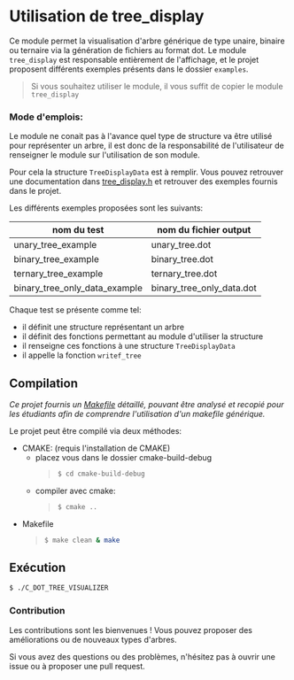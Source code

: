 ﻿# Utilisation de tree_display

Ce module permet la visualisation d'arbre générique de type unaire, binaire ou ternaire via la génération de fichiers
au format dot. Le module `tree_display` est responsable entièrement de l'affichage, et le projet proposent différents 
exemples présents dans le dossier `examples`.

> Si vous souhaitez utiliser le module, il vous suffit de copier le module `tree_display`

### Mode d'emplois:

Le module ne conait pas à l'avance quel type de structure va être utilisé pour représenter un arbre, il est donc de la 
responsabilité de l'utilisateur de renseigner le module sur l'utilisation de son module.

Pour cela la structure `TreeDisplayData` est à remplir. Vous pouvez retrouver une documentation dans 
[tree_display.h](inc/tree_display.h) et retrouver des exemples fournis dans le projet.

Les différents exemples proposées sont les suivants:

| nom du test                   | nom du fichier output     |
|-------------------------------|---------------------------|
| unary_tree_example            | unary_tree.dot            | 
| binary_tree_example           | binary_tree.dot           | 
| ternary_tree_example          | ternary_tree.dot          | 
| binary_tree_only_data_example | binary_tree_only_data.dot | 

Chaque test se présente comme tel:
- il définit une structure représentant un arbre
- il définit des fonctions permettant au module d'utiliser la structure
- il renseigne ces fonctions à une structure `TreeDisplayData`
- il appelle la fonction `writef_tree`


## Compilation
*Ce projet fournis un [Makefile](./Makefile) détaillé, pouvant être analysé et recopié pour les étudiants afin
de comprendre l'utilisation d'un makefile générique.*


Le projet peut être compilé via deux méthodes:
- CMAKE: (requis l'installation de CMAKE)
  - placez vous dans le dossier cmake-build-debug
    > ```sh
    > $ cd cmake-build-debug
    > ```
  - compiler avec cmake:
    > ```sh
    > $ cmake ..
    > ```
- Makefile
    > ```sh
    > $ make clean & make
    > ```

## Exécution
```sh
$ ./C_DOT_TREE_VISUALIZER
```
### Contribution

Les contributions sont les bienvenues ! Vous pouvez proposer des améliorations ou de nouveaux types d'arbres.

Si vous avez des questions ou des problèmes, n'hésitez pas à ouvrir une issue ou à proposer une pull request.

